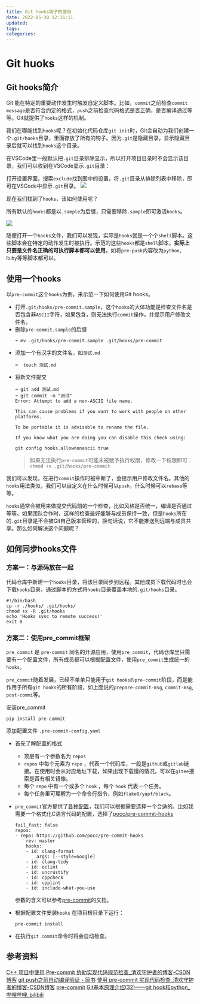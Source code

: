 ```yaml
---
title: Git hooks钩子的使用
date: 2022-05-30 12:16:11
updated:
tags:
categories:
---
```

# Git huoks
## Git hooks简介

Git 能在特定的重要动作发生时触发自定义脚本。比如，`commit`之前检查`commit message`是否符合约定的格式，`push`之前检查代码格式是否正确，是否编译通过等等。Git就提供了`hooks`这样的机制。

我们在哪能找到`hooks`呢？在初始化代码仓库`git init`时，Git会自动为我们创建一个`.git/hooks`目录，里面存放了所有的钩子。因为`.git`是隐藏目录，显示隐藏目录后就可以找到`hooks`这个目录。

在VSCode里一般默认把`.git`目录排除显示，所以打开项目目录时不会显示该目录，我们可以收到在VSCode显示`.git`目录：

打开设置界面，搜索`exclude`找到图中的设置，将`.git`目录从排除列表中移除，即可在VSCode中显示`.git`目录。
![](https://picbed-1311007548.cos.ap-shanghai.myqcloud.com/markdown_picbed/img/20220530134106.png)

现在我们找到了`hooks`，该如何使用呢？

所有默认的`hooks`都是以`.sample`为后缀，只需要移除`.sample`即可激活`hooks`。

![](https://picbed-1311007548.cos.ap-shanghai.myqcloud.com/markdown_picbed/img/20220530154954.png)

随便打开一个`hooks`文件，我们可以发现，实际是`hooks`就是一个个`shell`脚本。这些脚本会在特定的动作发生时被执行。示范的这些`hooks`都是`shell`脚本，**实际上只要是文件名正确的可执行脚本都可以使用**，如将`pre-push`内容改为`python, Ruby`等等脚本都可以。

## 使用一个hooks

以`pre-commit`这个`hooks`为例，来示范一下如何使用Git hooks。

- 打开`.git/hooks/pre-commit.sample`，这个`hooks`的大体功能是检查文件名是否包含非`ASCII`字符，如果包含，则无法执行`commit`操作，并提示用户修改文件名。
- 删除`pre-commit.sample`的后缀
    ```
    ➜ mv .git/hooks/pre-commit.sample .git/hooks/pre-commit
    ```
- 添加一个有汉字的文件名，如`测试.md`
    ```
    ➜  touch 测试.md
    ```
- 将新文件提交
    ```
    ➜ git add 测试.md
    ➜ git commit -m "测试"
    Error: Attempt to add a non-ASCII file name.

    This can cause problems if you want to work with people on other platforms.

    To be portable it is advisable to rename the file.

    If you know what you are doing you can disable this check using:

    git config hooks.allownonascii true
    ```
    > 如果无法执行`pre-commit`可能未被赋予执行权限，修改一下权限即可：`chmod +x .git/hooks/pre-commit`

我们可以发现，在进行`commit`操作时被中断了，会提示用户修改文件名。其他的`hooks`用法类似，我们可以自定义在什么时候可以`push`，什么时候可以`rebase`等等。

`hooks`通常会被用来做提交代码前的一个检查，比如风格是否统一，编译是否通过等等。如果团队合作时，这样的检查最好能够与成员保持一致，但是`hooks`所在的`.git`目录是不会被Git自己版本管理的，换句话说，它不能推送到远端与成员共享。那么如何解决这个问题呢？

## 如何同步hooks文件

### 方案一：与源码放在一起

代码仓库中新建一个`hooks`目录，将该目录同步到远程。其他成员下载代码时也会下载`hooks`目录，通过脚本的方式将`hooks`目录覆盖本地的`.git/hooks`目录。
```
#!/bin/bash
cp -r ./hooks/ .git/hooks/
chmod +x -R .git/hooks
echo 'Hooks sync to remote success!'
exit 0
```

### 方案二：使用pre_commit框架

`pre_commit` 是 `pre-commit` 同名的开源应用，使用`pre_commit`，代码仓库里只需要有一个配置文件，所有成员都可以根据配置文件，使用`pre_commit`生成统一的`hooks`。

`pre_commit`随着发展，已经不单单只能用于`git hooks的pre-commit`阶段，而是能作用于所有`git hooks`的所有阶段，如上面说的`prepare-commit-msg`, `commit-msg`, `post-commi`等。

安装pre_commit

```
pip install pre-commit
```

添加配置文件 `.pre-commit-config.yaml` 
- 首先了解配置的格式
    - 顶层有一个参数名为 `repos`
    - `repos` 中每个元素为 `repo` ，代表一个代码库，一般是`github`或`gitlab`链接。在使用时会从对应地址下载，如果出现下载慢的情况，可以在`gitee`搜索是否有相关镜像。
    - 每个 `repo` 中有一个或多个 `hook` ，每个 `hook` 代表一个任务。
    - 每个任务里可理解为一个命令行指令，例如`flake8/yapf/black`。
- `pre_commit`官方提供了[各种配置](https://pre-commit.com/hooks.html)，我们可以根据需要选择一个合适的。比如我需要一个格式化C语言代码的配置，选择了[pocc/pre-commit-hooks](https://github.com/pocc/pre-commit-hooks)
    
    ```
    fail_fast: false
    repos:
    - repo: https://github.com/pocc/pre-commit-hooks
        rev: master
        hooks:
        - id: clang-format
            args: [--style=Google]
        - id: clang-tidy
        - id: oclint
        - id: uncrustify
        - id: cppcheck
        - id: cpplint
        - id: include-what-you-use
    ```
    参数的含义可以参考[pre-commit](https://pre-commit.com/#pre-commit-configyaml---top-level)的文档。

- 根据配置文件安装`hooks`
    在项目根目录下运行：
    ```
    pre-commit install
    ```
- 在执行`git commit`命令时将会自动检查。
## 参考资料
[C++ 项目中使用 Pre-commit 协助实现代码规范检查_清欢守护者的博客-CSDN博客](https://blog.csdn.net/irving512/article/details/124377109)
[git push之前自动编译验证 - 简书](https://www.jianshu.com/p/7951ff907ccb)
[使用 pre-commit 实现代码检查_清欢守护者的博客-CSDN博客](https://blog.csdn.net/irving512/article/details/108701017)
[pre-commit](https://pre-commit.com/#pre-commit-configyaml---top-level)
[Git基本原理介绍(32)——git hook和python_哔哩哔哩_bilibili](https://www.bilibili.com/video/BV1eZ4y1G7hh/?spm_id_from=333.788)